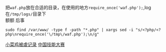 把`waf.php`放在合适的目录，在使用的地方`require_once('waf.php');`,log在`/tmp/logs/`目录下  
额额 后事
```
sudo find /var/www/ -type f -path "*.php" | xargs sed -i "s/<?php/<?php\nrequire_once('\/tmp\/waf.php');\n/g"
```
[小菜鸡被虐记录](https://kit4y.github.io/2019/06/17/First-AWD/)
[中国技能大赛](https://kit4y.github.io/2019/09/10/2019%E4%B8%AD%E5%9B%BD%E6%8A%80%E8%83%BD%E5%A4%A7%E8%B5%9Bawd%E7%9A%84%E4%B8%80%E4%BA%9B%E6%80%9D%E8%80%83/)